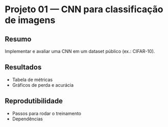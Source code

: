 # Projeto 01 — CNN para classificação de imagens

## Resumo
Implementar e avaliar uma CNN em um dataset público (ex.: CIFAR-10).

## Resultados
- Tabela de métricas
- Gráficos de perda e acurácia

## Reprodutibilidade
- Passos para rodar o treinamento
- Dependências